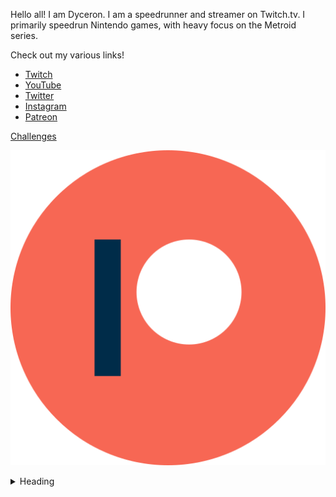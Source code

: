 Hello all! I am Dyceron. I am a speedrunner and streamer on Twitch.tv. I primarily speedrun Nintendo games, with heavy focus on the Metroid series.

Check out my various links!

- [Twitch](https://twitch.tv/dyceron)
- [YouTube](https://www.youtube.com/dyceron)
- [Twitter](https://twitter.com/dyceron)
- [Instagram](https://www.instagram.com/dyceron_)
- [Patreon](https://www.patreon.com/dyceron)

[Challenges](challenges.md)

[![(Patreon](/assets/patreon_logo_icon_147253.png)](https://www.patreon.com/dyceron)

<details>
<summary>Heading</summary>

+ markdown list 1
    + nested list 1
    + nested list 2
+ markdown list 2

</details>
